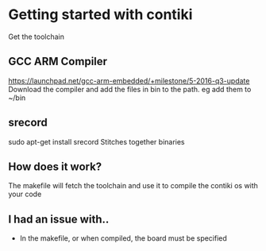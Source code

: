 # Getting started with contiki
Get the toolchain
## GCC ARM Compiler
https://launchpad.net/gcc-arm-embedded/+milestone/5-2016-q3-update
Download the compiler and add the files in bin to the path. eg add them to ~/bin

## srecord
sudo apt-get install srecord
Stitches together binaries

## How does it work?
The makefile will fetch the toolchain and use it to compile the contiki os with your code

## I had an issue with..
- In the makefile, or when compiled, the board must be specified

